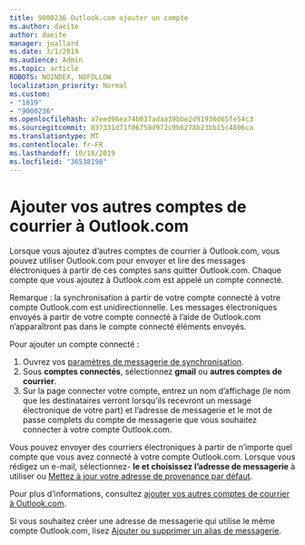 ```yaml
---
title: 9000236 Outlook.com ajouter un compte
ms.author: daeite
author: daeite
manager: joallard
ms.date: 3/1/2019
ms.audience: Admin
ms.topic: article
ROBOTS: NOINDEX, NOFOLLOW
localization_priority: Normal
ms.custom:
- "1819"
- "9000236"
ms.openlocfilehash: a7eed96ea74b037adaa39bbe2d91936d65fe54c3
ms.sourcegitcommit: 037331d71f06750d972c0b6278b23bb15c4806ca
ms.translationtype: MT
ms.contentlocale: fr-FR
ms.lasthandoff: 10/18/2019
ms.locfileid: "36538198"
---
```

# <a name="add-your-other-email-accounts-to-outlookcom"></a>Ajouter vos autres comptes de courrier à Outlook.com

Lorsque vous ajoutez d’autres comptes de courrier à Outlook.com, vous pouvez utiliser Outlook.com pour envoyer et lire des messages électroniques à partir de ces comptes sans quitter Outlook.com. Chaque compte que vous ajoutez à Outlook.com est appelé un compte connecté.

Remarque : la synchronisation à partir de votre compte connecté à votre compte Outlook.com est unidirectionnelle. Les messages électroniques envoyés à partir de votre compte connecté à l’aide de Outlook.com n’apparaîtront pas dans le compte connecté éléments envoyés.

Pour ajouter un compte connecté :

1. Ouvrez vos [paramètres de messagerie de synchronisation](https://go.microsoft.com/fwlink/?linkid=875264).
2. Sous **comptes connectés**, sélectionnez **gmail** ou **autres comptes de courrier**.
3. Sur la page connecter votre compte, entrez un nom d’affichage (le nom que les destinataires verront lorsqu’ils recevront un message électronique de votre part) et l’adresse de messagerie et le mot de passe complets du compte de messagerie que vous souhaitez connecter à votre compte Outlook.com.

Vous pouvez envoyer des courriers électroniques à partir de n’importe quel compte que vous avez connecté à votre compte Outlook.com. Lorsque vous rédigez un e-mail, sélectionnez- **le et choisissez l’adresse de messagerie** à utiliser ou [Mettez à jour votre adresse de provenance par défaut](https://go.microsoft.com/fwlink/?linkid=875264).

Pour plus d’informations, consultez [ajouter vos autres comptes de courrier à Outlook.com](https://support.office.com/article/c5224df4-5885-4e79-91ba-523aa743f0ba?wt.mc_id=Office_Outlook_com_Alchemy).

Si vous souhaitez créer une adresse de messagerie qui utilise le même compte Outlook.com, lisez [Ajouter ou supprimer un alias de messagerie](https://support.office.com/article/459b1989-356d-40fa-a689-8f285b13f1f2?wt.mc_id=Office_Outlook_com_Alchemy).